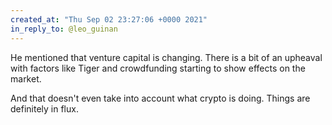 ```yaml
---
created_at: "Thu Sep 02 23:27:06 +0000 2021"
in_reply_to: @leo_guinan
---
```


He mentioned that venture capital is changing. There is a bit of an upheaval with factors like Tiger and crowdfunding starting to show effects on the market. 

And that doesn't even take into account what crypto is doing. Things are definitely in flux.